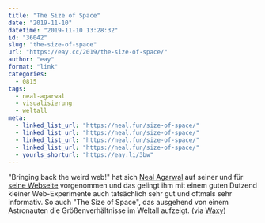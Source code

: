 ```yaml
---
title: "The Size of Space"
date: "2019-11-10"
datetime: "2019-11-10 13:28:32"
id: "36042"
slug: "the-size-of-space"
url: "https://eay.cc/2019/the-size-of-space/"
author: "eay"
format: "link"
categories:
  - 0815
tags:
  - neal-agarwal
  - visualisierung
  - weltall
meta:
  - linked_list_url: "https://neal.fun/size-of-space/"
  - linked_list_url: "https://neal.fun/size-of-space/"
  - linked_list_url: "https://neal.fun/size-of-space/"
  - linked_list_url: "https://neal.fun/size-of-space/"
  - yourls_shorturl: "https://eay.li/3bw"
---
```


"Bringing back the weird web!" hat sich [Neal Agarwal](https://twitter.com/nealagarwal) auf seiner und für [seine Webseite](https://neal.fun/) vorgenommen und das gelingt ihm mit einem guten Dutzend kleiner Web-Experimente auch tatsächlich sehr gut und oftmals sehr informativ. So auch "The Size of Space", das ausgehend von einem Astronauten die Größenverhältnisse im Weltall aufzeigt. (via [Waxy](https://waxy.org/category/links/))
